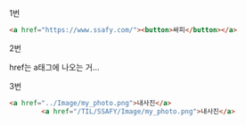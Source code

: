 1번

~~~html
<a href="https://www.ssafy.com/"><button>싸피</button></a>
~~~



2번

href는 a태그에 나오는 거...



3번

~~~html
<a href="../Image/my_photo.png">내사진</a>
        <a href="/TIL/SSAFY/Image/my_photo.png">내사진</a>
~~~

